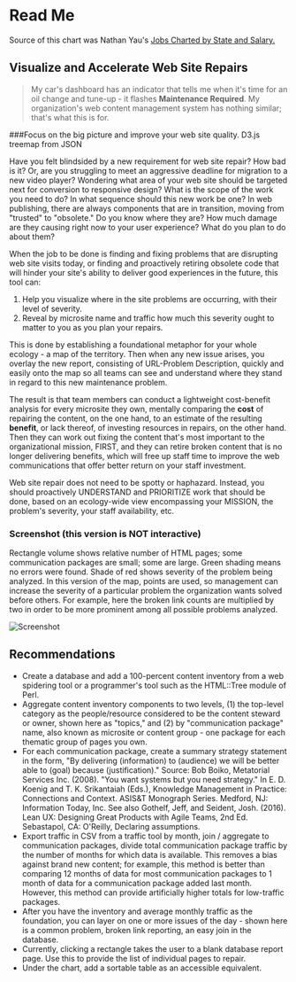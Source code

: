 # Read Me

Source of this chart was Nathan Yau's [Jobs Charted by State and Salary.](http://flowingdata.com/2014/07/02/jobs-charted-by-state-and-salary/)

## Visualize and Accelerate Web Site Repairs 

> My car's dashboard has an indicator that tells me when it's time for an oil change and tune-up - it flashes **Maintenance Required**. My organization's web content management system has nothing similar; that's what this is for.


###Focus on the big picture and improve your web site quality. D3.js treemap from JSON

Have you felt blindsided by a new requirement for web site repair? How bad is it? Or, are you struggling to meet an aggressive deadline for migration to a new video player? Wondering what area of your web site should be targeted next for conversion to responsive design? What is the scope of the work you need to do? In what sequence should this new work be one? In web publishing, there are always components that are in transition, moving from "trusted" to "obsolete." Do you know where they are? How much damage are they causing right now to your user experience? What do you plan to do about them?

When the job to be done is finding and fixing problems that are disrupting web site visits today, or finding and proactively retiring obsolete code that will hinder your site's ability to deliver good experiences in the future, this tool can:

1. Help you visualize where in the site problems are occurring, with their level of severity.
2. Reveal by microsite name and traffic how much this severity ought to matter to you as you plan your repairs.

This is done by establishing a foundational metaphor for your whole ecology - a map of the territory. Then when any new issue arises, you overlay the new report, consisting of URL-Problem Description, quickly and easily onto the map so all teams can see and understand where they stand in regard to this new maintenance problem.

The result is that team members can conduct a lightweight cost-benefit analysis for every microsite they own, mentally comparing the **cost** of repairing the content, on the one hand, to an estimate of the resulting **benefit**, or lack thereof, of investing resources in repairs, on the other hand. Then they can work out fixing the content that's most important to the organizational mission, FIRST, and they can retire broken content that is no longer delivering benefits, which will free up staff time to improve the web communications that offer better return on your staff investment.

Web site repair does not need to be spotty or haphazard. Instead, you should proactively UNDERSTAND and PRIORITIZE work that should be done, based on an ecology-wide view encompassing your MISSION, the problem's severity, your staff availability, etc.


### Screenshot (this version is NOT interactive)

Rectangle volume shows relative number of HTML pages; some communication packages are small; some are large. Green shading means no errors were found. Shade of red shows severity of the problem being analyzed. In this version of the map, points are used, so management can increase the severity of a particular problem the organization wants solved before others. For example, here the broken link counts are multiplied by two in order to be more prominent among all possible problems analyzed.

![Screenshot](https://cloud.githubusercontent.com/assets/10210191/21468551/52f97b3c-c9e5-11e6-81f2-10ad662bb16a.png)

## Recommendations

- Create a database and add a 100-percent content inventory from a web spidering tool or a programmer's tool such as the HTML::Tree module of Perl.
- Aggregate content inventory components to two levels, (1) the top-level category as the people/resource considered to be the content steward or owner, shown here as "topics," and (2) by "communication package" name, also known as microsite or content group - one package for each thematic group of pages you own.
- For each communication package, create a summary strategy statement in the form, "By delivering (information) to (audience) we will be better able to (goal) because (justification)." Source: Bob Boiko, Metatorial Services Inc. (2008). "You want systems but you need strategy." In E. D. Koenig and T. K. Srikantaiah (Eds.), Knowledge Management in Practice: Connections and Context. ASIS&T Monograph Series. Medford, NJ: Information Today, Inc. See also Gothelf, Jeff, and Seident, Josh. (2016). Lean UX: Designing Great Products with Agile Teams, 2nd Ed. Sebastapol, CA: O'Reilly, Declaring assumptions.
- Export traffic in CSV from a traffic tool by month, join / aggregate to communication packages, divide total communication package traffic by the number of months for which data is available. This removes a bias against brand new content; for example, this method is better than comparing 12 months of data for most communication packages to 1 month of data for a communication package added last month. However, this method can provide artificially higher totals for low-traffic packages.
- After you have the inventory and average monthly traffic as the foundation, you can layer on one or more issues of the day - shown here is a common problem, broken link reporting, an easy join in the database.
- Currently, clicking a rectangle takes the user to a blank database report page. Use this to provide the list of individual pages to repair.
- Under the chart, add a sortable table as an accessible equivalent.